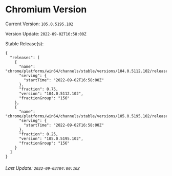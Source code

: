 # Chromium Version

Current Version: `105.0.5195.102`

Version Update: `2022-09-02T16:58:00Z`

Stable Release(s):
```
{
  "releases": [
    {
      "name": "chrome/platforms/win64/channels/stable/versions/104.0.5112.102/releases/1662137880",
      "serving": {
        "startTime": "2022-09-02T16:58:00Z"
      },
      "fraction": 0.75,
      "version": "104.0.5112.102",
      "fractionGroup": "156"
    },
    {
      "name": "chrome/platforms/win64/channels/stable/versions/105.0.5195.102/releases/1662137880",
      "serving": {
        "startTime": "2022-09-02T16:58:00Z"
      },
      "fraction": 0.25,
      "version": "105.0.5195.102",
      "fractionGroup": "156"
    }
  ]
}
```

###### Last Update: `2022-09-03T04:00:10Z`
